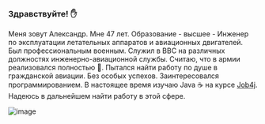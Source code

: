 ### Здравствуйте! :hand:
Меня зовут Александр. Мне 47 лет. Образование - высшее - Инженер по эксплуатации летательных аппаратов и авиационных двигателей. Был профессиональным военным. 
Служил в ВВС на различных должностях инженерно-авиационной службы. Считаю, что в армии реализовался полностью :muscle:. Пытался найти работу по душе в гражданской авиации.
Без особых успехов. Заинтересовался программированием. В настоящее время изучаю Java ☕ на курсе [Job4j](https://job4j.ru/). Надеюсь в дальнейшем найти работу в этой сфере.



![image](https://github.com/ShurikElabuga/ShurikElabuga/assets/124162973/4dcefa21-5df8-4554-945b-52ee907a9535)


<!--
**ShurikElabuga/ShurikElabuga** is a ✨ _special_ ✨ repository because its `README.md` (this file) appears on your GitHub profile.

Here are some ideas to get you started:

- 🔭 I’m currently working on ...
- 🌱 I’m currently learning ...
- 👯 I’m looking to collaborate on ...
- 🤔 I’m looking for help with ...
- 💬 Ask me about ...
- 📫 How to reach me: ...
- 😄 Pronouns: ...
- ⚡ Fun fact: ...
-->
